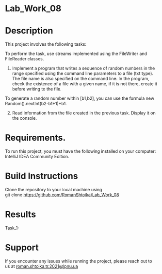 # Lab_Work_08
# Description
This project involves the following tasks:

To perform the task, use streams implemented using the FileWriter and FileReader classes.

1. Implement a program that writes a sequence of random numbers in the range specified using the command line parameters to a file (txt type).
 The file name is also specified on the command line. In the program, check the existence of a file with a given name, if it is not there, create it before writing to the file.
 
To generate a random number within [b1,b2], you can use the formula new Random().nextInt(b2-b1+1)+b1.

2. Read information from the file created in the previous task. Display it on the console.

# Requirements.
To run this project, you must have the following installed on your computer: IntelliJ IDEA Community Edition.

# Build Instructions
Clone the repository to your local machine using <br>
git clone https://github.com/RomanShtoika/Lab_Work_08
# Results

Task_1: <br>






# Support

If you encounter any issues while running the project, please reach out to us at roman.shtoika.tr.2021@lpnu.ua
